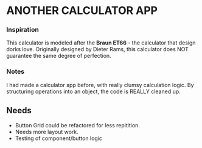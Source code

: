 # ANOTHER CALCULATOR APP

### Inspiration

This calculator is modeled after the **Braun ET66** - the calculator that design dorks love. Originally designed by Dieter Rams, this calculator does NOT guarantee the same degree of perfection.

### Notes

I had made a calculator app before, with really clumsy calculation logic. By structuring operations into an object, the code is REALLY cleaned up.

## Needs

- Button Grid could be refactored for less repitition.
- Needs more layout work.
- Testing of component/button logic
